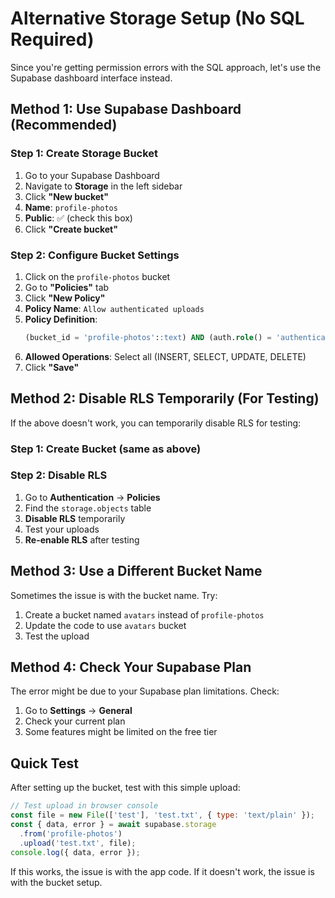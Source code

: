 # Alternative Storage Setup (No SQL Required)

Since you're getting permission errors with the SQL approach, let's use the Supabase dashboard interface instead.

## Method 1: Use Supabase Dashboard (Recommended)

### Step 1: Create Storage Bucket
1. Go to your Supabase Dashboard
2. Navigate to **Storage** in the left sidebar
3. Click **"New bucket"**
4. **Name**: `profile-photos`
5. **Public**: ✅ (check this box)
6. Click **"Create bucket"**

### Step 2: Configure Bucket Settings
1. Click on the `profile-photos` bucket
2. Go to **"Policies"** tab
3. Click **"New Policy"**
4. **Policy Name**: `Allow authenticated uploads`
5. **Policy Definition**:
   ```sql
   (bucket_id = 'profile-photos'::text) AND (auth.role() = 'authenticated'::text)
   ```
6. **Allowed Operations**: Select all (INSERT, SELECT, UPDATE, DELETE)
7. Click **"Save"**

## Method 2: Disable RLS Temporarily (For Testing)

If the above doesn't work, you can temporarily disable RLS for testing:

### Step 1: Create Bucket (same as above)

### Step 2: Disable RLS
1. Go to **Authentication** → **Policies**
2. Find the `storage.objects` table
3. **Disable RLS** temporarily
4. Test your uploads
5. **Re-enable RLS** after testing

## Method 3: Use a Different Bucket Name

Sometimes the issue is with the bucket name. Try:

1. Create a bucket named `avatars` instead of `profile-photos`
2. Update the code to use `avatars` bucket
3. Test the upload

## Method 4: Check Your Supabase Plan

The error might be due to your Supabase plan limitations. Check:
1. Go to **Settings** → **General**
2. Check your current plan
3. Some features might be limited on the free tier

## Quick Test

After setting up the bucket, test with this simple upload:

```javascript
// Test upload in browser console
const file = new File(['test'], 'test.txt', { type: 'text/plain' });
const { data, error } = await supabase.storage
  .from('profile-photos')
  .upload('test.txt', file);
console.log({ data, error });
```

If this works, the issue is with the app code. If it doesn't work, the issue is with the bucket setup.
